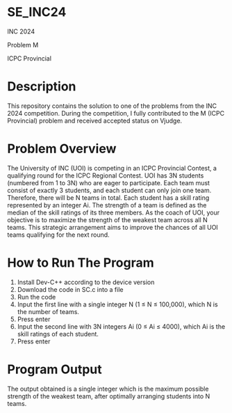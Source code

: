 # SE_INC24

INC 2024

Problem M

ICPC Provincial

# Description

This repository contains the solution to one of the problems from the INC 2024 competition. During the competition, I fully contributed to the M (ICPC Provincial) problem and received accepted status on Vjudge. 

# Problem Overview

The University of INC (UOI) is competing in an ICPC Provincial Contest, a qualifying round for the ICPC Regional Contest. UOI has 3N students (numbered from 1 to 3N) who are eager to participate. Each team must consist of exactly 3 students, and each student can only join one team. Therefore, there will be N teams in total. Each student has a skill rating represented by an integer Ai. The strength of a team is defined as the median of the skill ratings of its three members. As the coach of UOI, your objective is to maximize the strength of the weakest team across all N teams. This strategic arrangement aims to improve the chances of all UOI teams qualifying for the next round.

# How to Run The Program

1. Install Dev-C++ according to the device version 
2. Download the code in SC.c into a file
3. Run the code
4. Input the first line with a single integer N (1 ≤ N ≤ 100,000), which N is the number of teams.
5. Press enter 
6. Input the second line with 3N integers Ai (0 ≤ Ai ≤ 4000), which Ai is the skill ratings of each student.
7. Press enter

# Program Output

The output obtained is a single integer which is the maximum possible strength of the weakest team, after optimally arranging students into N teams.
